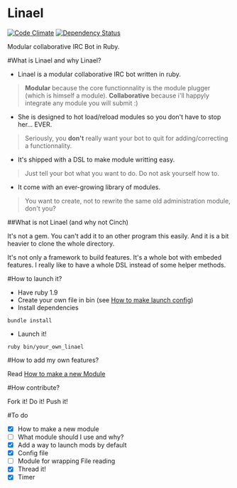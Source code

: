 Linael
======
[![Code Climate](https://codeclimate.com/github/Skizzk/Linael.png)](https://codeclimate.com/github/Skizzk/Linael)
[![Dependency Status](https://gemnasium.com/Skizzk/Linael.png)](https://gemnasium.com/Skizzk/Linael)

Modular collaborative IRC Bot in Ruby. 

#What is Linael and why Linael?

* Linael is a modular collaborative IRC bot written in ruby.
> **Modular** because the core functionnality is the module plugger (which is himself a module).
> **Collaborative** because i'll happyly integrate any module you will submit :)

* She is designed to hot load/reload modules so you don't have to stop her... EVER.
> Seriously, you **don't** really want your bot to quit for adding/correcting a functionnality.

* It's shipped with a DSL to make module writting easy.
> Just tell your bot what you want to do. Do not ask yourself how to.

* It come with an ever-growing library of modules.
> You want to create, not to rewrite the same old administration module, don't you?




##What is not Linael (and why not Cinch)

It's not a gem. You can't add it to an other program this easily. And it is a bit heavier to clone the whole directory.

It's not only a framework to build features. 
It's a whole bot with embeded features.
I really like to have a whole DSL instead of some helper methods.

#How to launch it?

* Have ruby 1.9
* Create your own file in bin (see [How to make launch config](https://github.com/Skizzk/Linael/wiki/How-to-make-launch-config))
* Install dependencies
```shell
bundle install
```
* Launch it! 
```shell
ruby bin/your_own_linael
```

#How to add my own features?

Read [How to make a new Module](https://github.com/Skizzk/Linael/wiki/How-to-make-a-new-Module)

#How contribute?

  Fork it! Do it! Push it!

#To do
  - [X] How to make a new module
  - [ ] What module should I use and why?
  - [X] Add a way to launch mods by default
  - [X] Config file
  - [ ] Module for wrapping File reading
  - [X] Thread it!
  - [X] Timer
